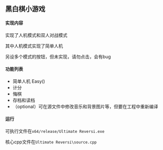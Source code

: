 ## 黑白棋小游戏

#### 实现内容

实现了人机模式和双人对战模式

其中人机模式实现了简单人机

另设多个模式的按钮，但未实现，请勿点击，会有bug

#### 功能列表

- 简单人机 Easy()
- 计分
- 悔棋
- 存档和读档
- （optional）可在源文件中修改音乐和背景图片等，但要在工程中重新编译

#### 运行

可执行文件在`x64/release/Ultimate Reversi.exe`

核心cpp文件在`Ultimate Reversi\source.cpp`

